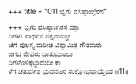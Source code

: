 +++
title = "011 ಭೃಗು ವಸಿಷ್ಠಾಙ್ಗಿರಸ"

+++
ಭೃಗು ವಸಿಷ್ಠಾಂಗಿರಸ ದಕ್ಷಾ   
ದಿಗಳು ಪಾರ್ಥನ ಪಕ್ಷವಾಯ್ತೀ   
ಚೆಗೆ ಪುಲಸ್ತ್ಯ ಮರೀಚಿ ವಿಶ್ವಾಮಿತ್ರ ಗೌತಮರು   
ಜಗದ ಜೀವರು ಧಾತುಮೂಲಾ   
ದಿಗಳೊಳಿಕ್ಕಟ್ಟಾದುದೀ ಕಾ   
ಳೆಗ ಚತುರ್ದಶ ಭುವನಜನ ಸಂಕ್ಷೋಭವಾಯ್ತೆಂದ       ॥11॥